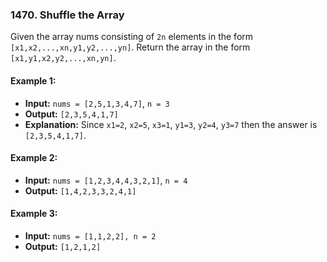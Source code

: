### 1470. Shuffle the Array

Given the array nums consisting of `2n` elements in the form `[x1,x2,...,xn,y1,y2,...,yn]`.
Return the array in the form `[x1,y1,x2,y2,...,xn,yn]`.

#### Example 1:
- **Input:** `nums = [2,5,1,3,4,7]`, `n = 3`
- **Output:** `[2,3,5,4,1,7]` 
- **Explanation:** 
Since `x1=2`, `x2=5`, `x3=1`, `y1=3`, `y2=4`, `y3=7` then the answer is `[2,3,5,4,1,7]`.

#### Example 2:
- **Input:** `nums = [1,2,3,4,4,3,2,1]`, `n = 4`
- **Output:** `[1,4,2,3,3,2,4,1]`

#### Example 3:

- **Input:** `nums = [1,1,2,2], n = 2`
- **Output:** `[1,2,1,2]`